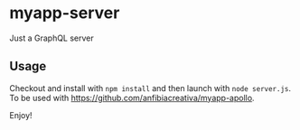 # myapp-server
Just a GraphQL server

## Usage

Checkout and install with `npm install` and then launch with `node server.js`. To be used with https://github.com/anfibiacreativa/myapp-apollo.

Enjoy!
